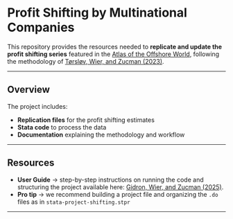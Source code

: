 # Profit Shifting by Multinational Companies  

This repository provides the resources needed to **replicate and update the profit shifting series** featured in the [Atlas of the Offshore World](https://atlas-offshore-world.org/), following the methodology of [Tørsløv, Wier, and Zucman (2023)](https://gabriel-zucman.eu/files/TWZ2022Restud.pdf).  

---

## Overview  
The project includes:  
- **Replication files** for the profit shifting estimates  
- **Stata code** to process the data  
- **Documentation** explaining the methodology and workflow  

---

## Resources  
- **User Guide** → step-by-step instructions on running the code and structuring the project available here: [Gidron, Wier, and Zucman (2025)](https://atlas-offshore-world.org/download-data/).
- **Pro tip** → we recommend building a project file and organizing the `.do` files as in `stata-project-shifting.stpr`  

---

